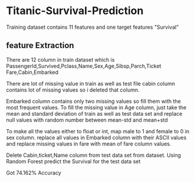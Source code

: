 # Titanic-Survival-Prediction

Training dataset contains 11 features and one target features "Survival"

## feature Extraction

There are 12 column in train dataset which is
PassengerId,Survived,Pclass,Name,Sex,Age,Sibsp,Parch,Ticket
Fare,Cabin,Embarked

There are lot of missing value in train as well as test file
cabin column contains lot of missing values so i deleted that column.

Embarked column contains only two missing values so fill them with the most frequent values.
To fill the missing value in Age column, just take the mean and standard deviation of train as well as test data set
and replace null values with random number between mean-std and mean+std

To make all the values either to float or int, map male to 1 and female to 0 in sex column.
replace all values in Embarked column with their ASCII values and replace missing values in fare with mean of fare column values.

Delete Cabin,ticket,Name column from test data set from dataset.
Using Random Forest predict the Survival for the test data set

Got 74.162% Accuracy
